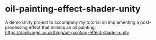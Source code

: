 # oil-painting-effect-shader-unity
A demo Unity project to accompany my tutorial on implementing a post-processing effect that mimics an oil painting: https://danlivings.co.uk/blog/oil-painting-effect-shader-unity
